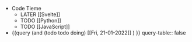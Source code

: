 - Code Tieme
	- LATER [[Svelte]]
	- TODO [[Python]]
	- TODO [[JavaScript]]
- {{query (and (todo todo doing) [[Fri, 21-01-2022]] ) }}
  query-table:: false